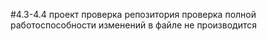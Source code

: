 #4.3-4.4 проект
проверка репозитория
проверка полной работоспособности
изменений в файле не производится
